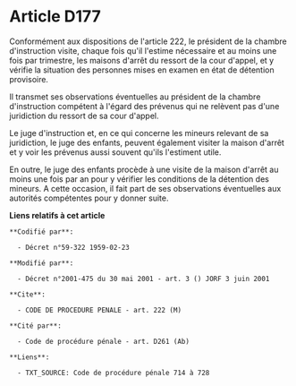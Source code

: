 # Article D177

Conformément aux dispositions de l'article 222, le président de la chambre d'instruction visite, chaque fois qu'il l'estime
nécessaire et au moins une fois par trimestre, les maisons d'arrêt du ressort de la cour d'appel, et y vérifie la situation
des personnes mises en examen en état de détention provisoire.

Il transmet ses observations éventuelles au président de la chambre d'instruction compétent à l'égard des prévenus qui ne
relèvent pas d'une juridiction du ressort de sa cour d'appel.

Le juge d'instruction et, en ce qui concerne les mineurs relevant de sa juridiction, le juge des enfants, peuvent également
visiter la maison d'arrêt et y voir les prévenus aussi souvent qu'ils l'estiment utile.

En outre, le juge des enfants procède à une visite de la maison d'arrêt au moins une fois par an pour y vérifier les
conditions de la détention des mineurs. A cette occasion, il fait part de ses observations éventuelles aux autorités
compétentes pour y donner suite.

**Liens relatifs à cet article**

	**Codifié par**:

	  - Décret n°59-322 1959-02-23

	**Modifié par**:

	  - Décret n°2001-475 du 30 mai 2001 - art. 3 () JORF 3 juin 2001

	**Cite**:

	  - CODE DE PROCEDURE PENALE - art. 222 (M)

	**Cité par**:

	  - Code de procédure pénale - art. D261 (Ab)

	**Liens**:

	  - TXT_SOURCE: Code de procédure pénale 714 à 728

